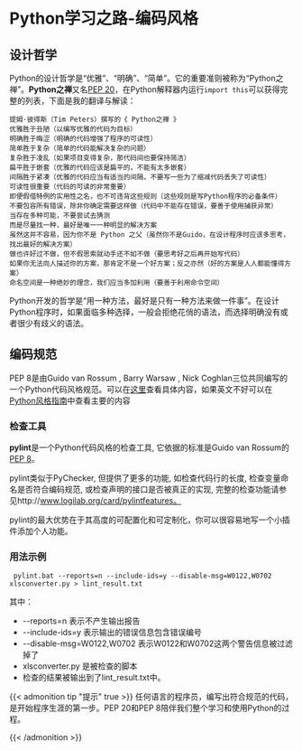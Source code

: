 # Python学习之路-编码风格


## 设计哲学

Python的设计哲学是“优雅”、“明确”、“简单”。它的重要准则被称为“Python之禅”。**Python之禅**又名[PEP 20](https://www.python.org/dev/peps/pep-0020/)，在Python解释器内运行`import this`可以获得完整的列表，下面是我的翻译与解读：

```
提姆·彼得斯（Tim Peters）撰写的《 Python之禅 》
优雅胜于丑陋（以编写优雅的代码为目标）
明确胜于晦涩（明确的代码增强了程序的可读性）
简单胜于复杂（简单的代码能解决复杂的问题）
复杂胜于凌乱（如果项目变得复杂，那代码间也要保持简洁）
扁平胜于嵌套（优雅的代码应该是扁平的，不能有太多嵌套）
间隔胜于紧凑（优雅的代码应当有适当的间隔，不要写一些为了缩减代码丢失了可读性）
可读性很重要（代码的可读的非常重要）
即便假借特例的实用性之名，也不可违背这些规则（这些规则是写Python程序的必备条件）
不要包容所有错误，除非你确定需要这样做（代码中不能存在错误，要善于使用捕获异常）
当存在多种可能，不要尝试去猜测
而是尽量找一种，最好是唯一一种明显的解决方案
虽然这并不容易，因为你不是 Python 之父（虽然你不是Guido，在设计程序时应该多思考，找出最好的解决方案）
做也许好过不做，但不假思索就动手还不如不做（要思考好之后再开始写代码）
如果你无法向人描述你的方案，那肯定不是一个好方案；反之亦然（好的方案是人人都能懂得方案）
命名空间是一种绝妙的理念，我们应当多加利用（要善于利用命令空间）
```

Python开发的哲学是“用一种方法，最好是只有一种方法来做一件事”。在设计Python程序时，如果面临多种选择，一般会拒绝花俏的语法，而选择明确没有或者很少有歧义的语法。



## 编码规范

PEP 8是由Guido van Rossum , Barry Warsaw , Nick Coghlan三位共同编写的一个Python代码风格规范。可以在[这里](https://www.python.org/dev/peps/pep-0008/)查看具体内容，如果英文不好可以在[Python风格指南](https://zh-google-styleguide.readthedocs.io/en/latest/google-python-styleguide/python_style_rules/)中查看主要的内容

### 检查工具

**pylint**是一个Python代码风格的检查工具, 它依据的标准是Guido van Rossum的[PEP 8](https://www.python.org/dev/peps/pep-0008/)。

pylint类似于PyChecker, 但提供了更多的功能, 如检查代码行的长度, 检查变量命名是否符合编码规范, 或检查声明的接口是否被真正的实现, 完整的检查功能请参见http://www.logilab.org/card/pylintfeatures。

pylint的最大优势在于其高度的可配置化和可定制化，你可以很容易地写一个小插件添加个人功能。

### 用法示例

```
 pylint.bat --reports=n --include-ids=y --disable-msg=W0122,W0702 xlsconverter.py > lint_result.txt
```

其中：

- --reports=n 表示不产生输出报告
- --include-ids=y 表示输出的错误信息包含错误编号
- --disable-msg=W0122,W0702 表示W0122和W0702这两个警告信息被过滤掉了
- xlsconverter.py 是被检查的脚本
- 检查的结果被输出到了lint_result.txt中。

{{< admonition tip "提示" true >}}
任何语言的程序员，编写出符合规范的代码，是开始程序生涯的第一步。PEP 20和PEP 8陪伴我们整个学习和使用Python的过程。

{{< /admonition >}}

